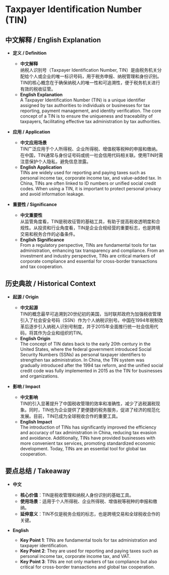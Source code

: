 # Taxpayer Identification Number (TIN)

## 中文解释 / English Explanation

* **定义 / Definition**  
  - **中文解释**  
    纳税人识别号（Taxpayer Identification Number, TIN）是由税务机关分配给个人或企业的唯一标识号码，用于税务申报、纳税管理和身份识别。TIN的核心概念在于确保纳税人的唯一性和可追溯性，便于税务机关进行有效的税收征管。  
  - **English Explanation**  
    A Taxpayer Identification Number (TIN) is a unique identifier assigned by tax authorities to individuals or businesses for tax reporting, payment management, and identity verification. The core concept of a TIN is to ensure the uniqueness and traceability of taxpayers, facilitating effective tax administration by tax authorities.

* **应用 / Application**  
  - **中文应用场景**  
    TIN广泛应用于个人所得税、企业所得税、增值税等税种的申报和缴纳。在中国，TIN通常与身份证号码或统一社会信用代码相关联。使用TIN时需注意保护个人隐私，避免信息泄露。  
  - **English Application**  
    TINs are widely used for reporting and paying taxes such as personal income tax, corporate income tax, and value-added tax. In China, TINs are often linked to ID numbers or unified social credit codes. When using a TIN, it is important to protect personal privacy and avoid information leakage.

* **重要性 / Significance**  
  - **中文重要性**  
    从监管角度看，TIN是税收征管的基础工具，有助于提高税收透明度和合规性。从投资和行业角度看，TIN是企业合规经营的重要标志，也是跨境交易和税务合作的必备条件。  
  - **English Significance**  
    From a regulatory perspective, TINs are fundamental tools for tax administration, enhancing tax transparency and compliance. From an investment and industry perspective, TINs are critical markers of corporate compliance and essential for cross-border transactions and tax cooperation.

## 历史典故 / Historical Context

* **起源 / Origin**  
  - **中文起源**  
    TIN的概念最早可追溯到20世纪初的美国，当时联邦政府为加强税收管理引入了社会安全号码（SSN）作为个人纳税识别号。中国在1994年税制改革后逐步引入纳税人识别号制度，并于2015年全面推行统一社会信用代码，将其作为企业和组织的TIN。  
  - **English Origin**  
    The concept of TIN dates back to the early 20th century in the United States, where the federal government introduced Social Security Numbers (SSNs) as personal taxpayer identifiers to strengthen tax administration. In China, the TIN system was gradually introduced after the 1994 tax reform, and the unified social credit code was fully implemented in 2015 as the TIN for businesses and organizations.

* **影响 / Impact**  
  - **中文影响**  
    TIN的引入显著提升了中国税收管理的效率和准确性，减少了逃税漏税现象。同时，TIN也为企业提供了更便捷的税务服务，促进了经济的规范化发展。目前，TIN已成为全球税收合作的重要工具。  
  - **English Impact**  
    The introduction of TINs has significantly improved the efficiency and accuracy of tax administration in China, reducing tax evasion and avoidance. Additionally, TINs have provided businesses with more convenient tax services, promoting standardized economic development. Today, TINs are an essential tool for global tax cooperation.

## 要点总结 / Takeaway

* **中文**  
  - **核心价值**：TIN是税收管理和纳税人身份识别的基础工具。  
  - **使用场景**：适用于个人所得税、企业所得税、增值税等税种的申报和缴纳。  
  - **延伸意义**：TIN不仅是税务合规的标志，也是跨境交易和全球税收合作的关键。  

* **English**  
  - **Key Point 1**: TINs are fundamental tools for tax administration and taxpayer identification.  
  - **Key Point 2**: They are used for reporting and paying taxes such as personal income tax, corporate income tax, and VAT.  
  - **Key Point 3**: TINs are not only markers of tax compliance but also critical for cross-border transactions and global tax cooperation.